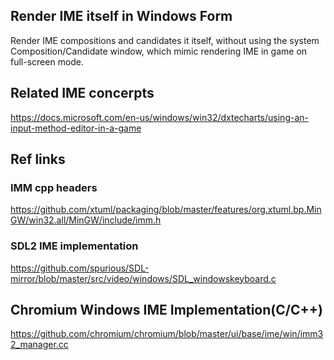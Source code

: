 ## Render IME itself in Windows Form

Render IME compositions and candidates it itself, without using the system Composition/Candidate window, which mimic rendering IME in game on full-screen mode.

## Related IME concerpts

https://docs.microsoft.com/en-us/windows/win32/dxtecharts/using-an-input-method-editor-in-a-game

## Ref links

### IMM cpp headers

https://github.com/xtuml/packaging/blob/master/features/org.xtuml.bp.MinGW/win32.all/MinGW/include/imm.h

### SDL2 IME implementation

https://github.com/spurious/SDL-mirror/blob/master/src/video/windows/SDL_windowskeyboard.c

## Chromium Windows IME Implementation(C/C++)

https://github.com/chromium/chromium/blob/master/ui/base/ime/win/imm32_manager.cc
